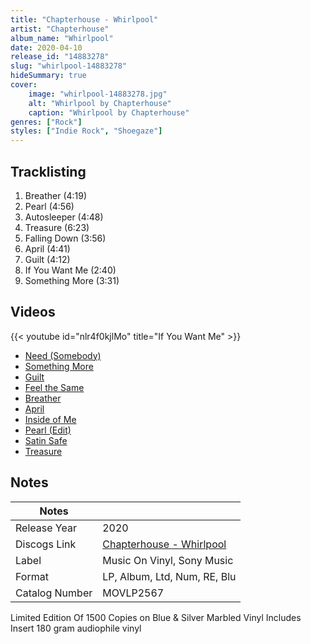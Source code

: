 ```yaml
---
title: "Chapterhouse - Whirlpool"
artist: "Chapterhouse"
album_name: "Whirlpool"
date: 2020-04-10
release_id: "14883278"
slug: "whirlpool-14883278"
hideSummary: true
cover:
    image: "whirlpool-14883278.jpg"
    alt: "Whirlpool by Chapterhouse"
    caption: "Whirlpool by Chapterhouse"
genres: ["Rock"]
styles: ["Indie Rock", "Shoegaze"]
---
```


## Tracklisting
1. Breather (4:19)
2. Pearl (4:56)
3. Autosleeper (4:48)
4. Treasure (6:23)
5. Falling Down (3:56)
6. April (4:41)
7. Guilt (4:12)
8. If You Want Me (2:40)
9. Something More (3:31)

## Videos
{{< youtube id="nlr4f0kjlMo" title="If You Want Me" >}}
- [Need (Somebody)](https://www.youtube.com/watch?v=riT2OgSyauE)
- [Something More](https://www.youtube.com/watch?v=y3idauQzHIQ)
- [Guilt](https://www.youtube.com/watch?v=nZY8Hky8Cok)
- [Feel the Same](https://www.youtube.com/watch?v=oxKoBG7Q15g)
- [Breather](https://www.youtube.com/watch?v=NgnEP7PFTwE)
- [April](https://www.youtube.com/watch?v=24wwEQPf26A)
- [Inside of Me](https://www.youtube.com/watch?v=nXaw0zjkRa8)
- [Pearl (Edit)](https://www.youtube.com/watch?v=wlqKSAJZsZs)
- [Satin Safe](https://www.youtube.com/watch?v=z0SiT_RG-qg)
- [Treasure](https://www.youtube.com/watch?v=6H2Pq0ZLllc)


## Notes

| Notes          |             |
| ---------------| ----------- |
| Release Year   | 2020 |
| Discogs Link   | [Chapterhouse - Whirlpool](https://www.discogs.com/release/14883278-Chapterhouse-Whirlpool) |
| Label          | Music On Vinyl, Sony Music |
| Format         | LP, Album, Ltd, Num, RE, Blu |
| Catalog Number | MOVLP2567 |

Limited Edition Of 1500 Copies on Blue & Silver Marbled Vinyl Includes Insert 180 gram audiophile vinyl

